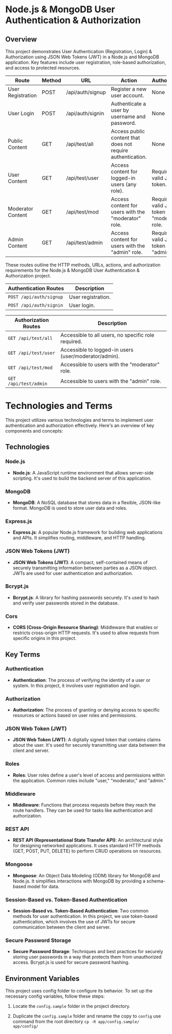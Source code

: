 # Node.js & MongoDB User Authentication & Authorization

## Overview

This project demonstrates User Authentication (Registration, Login) & Authorization using JSON Web Tokens (JWT) in a Node.js and MongoDB application. Key features include user registration, role-based authorization, and access to protected resources.

| **Route**         | **Method** | **URL**          | **Action**                                                  | **Authorization**                                |
| ----------------- | ---------- | ---------------- | ----------------------------------------------------------- | ------------------------------------------------ |
| User Registration | POST       | /api/auth/signup | Register a new user account.                                | None                                             |
| User Login        | POST       | /api/auth/signin | Authenticate a user by username and password.               | None                                             |
| Public Content    | GET        | /api/test/all    | Access public content that does not require authentication. | None                                             |
| User Content      | GET        | /api/test/user   | Access content for logged-in users (any role).              | Requires a valid JWT token.                      |
| Moderator Content | GET        | /api/test/mod    | Access content for users with the "moderator" role.         | Requires a valid JWT token and "moderator" role. |
| Admin Content     | GET        | /api/test/admin  | Access content for users with the "admin" role.             | Requires a valid JWT token and "admin" role.     |

These routes outline the HTTP methods, URLs, actions, and authorization requirements for the Node.js & MongoDB User Authentication & Authorization project.

| **Authentication Routes** | **Description**    |
| ------------------------- | ------------------ |
| `POST /api/auth/signup`   | User registration. |
| `POST /api/auth/signin`   | User login.        |

| **Authorization Routes** | **Description**                                       |
| ------------------------ | ----------------------------------------------------- |
| `GET /api/test/all`      | Accessible to all users, no specific role required.   |
| `GET /api/test/user`     | Accessible to logged-in users (user/moderator/admin). |
| `GET /api/test/mod`      | Accessible to users with the "moderator" role.        |
| `GET /api/test/admin`    | Accessible to users with the "admin" role.            |

# Technologies and Terms

This project utilizes various technologies and terms to implement user authentication and authorization effectively. Here's an overview of key components and concepts:

## Technologies

### Node.js

- **Node.js**: A JavaScript runtime environment that allows server-side scripting. It's used to build the backend server of this application.

### MongoDB

- **MongoDB**: A NoSQL database that stores data in a flexible, JSON-like format. MongoDB is used to store user data and roles.

### Express.js

- **Express.js**: A popular Node.js framework for building web applications and APIs. It simplifies routing, middleware, and HTTP handling.

### JSON Web Tokens (JWT)

- **JSON Web Tokens (JWT)**: A compact, self-contained means of securely transmitting information between parties as a JSON object. JWTs are used for user authentication and authorization.

### Bcrypt.js

- **Bcrypt.js**: A library for hashing passwords securely. It's used to hash and verify user passwords stored in the database.

### Cors

- **CORS (Cross-Origin Resource Sharing)**: Middleware that enables or restricts cross-origin HTTP requests. It's used to allow requests from specific origins in this project.

## Key Terms

### Authentication

- **Authentication**: The process of verifying the identity of a user or system. In this project, it involves user registration and login.

### Authorization

- **Authorization**: The process of granting or denying access to specific resources or actions based on user roles and permissions.

### JSON Web Token (JWT)

- **JSON Web Token (JWT)**: A digitally signed token that contains claims about the user. It's used for securely transmitting user data between the client and server.

### Roles

- **Roles**: User roles define a user's level of access and permissions within the application. Common roles include "user," "moderator," and "admin."

### Middleware

- **Middleware**: Functions that process requests before they reach the route handlers. They can be used for tasks like authentication and authorization.

### REST API

- **REST API (Representational State Transfer API)**: An architectural style for designing networked applications. It uses standard HTTP methods (GET, POST, PUT, DELETE) to perform CRUD operations on resources.

### Mongoose

- **Mongoose**: An Object Data Modeling (ODM) library for MongoDB and Node.js. It simplifies interactions with MongoDB by providing a schema-based model for data.

### Session-Based vs. Token-Based Authentication

- **Session-Based vs. Token-Based Authentication**: Two common methods for user authentication. In this project, we use token-based authentication, which involves the use of JWTs for secure communication between the client and server.

### Secure Password Storage

- **Secure Password Storage**: Techniques and best practices for securely storing user passwords in a way that protects them from unauthorized access. Bcrypt.js is used for secure password hashing.

## Environment Variables

This project uses config folder to configure its behavior. To set up the necessary config variables, follow these steps:

1. Locate the `config.sample` folder in the project directory.

2. Duplicate the `config.sample` folder and rename the copy to `config`
   use command from the root directory `cp -R app/config.sample/ app/config/`

